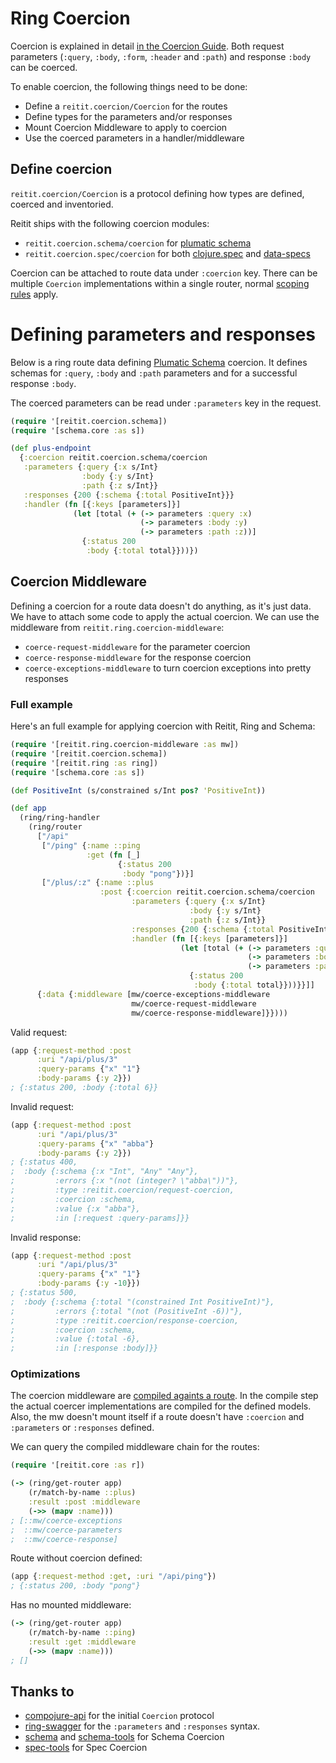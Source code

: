 # Ring Coercion

Coercion is explained in detail [in the Coercion Guide](../coercion/coercion.md). Both request parameters (`:query`, `:body`, `:form`, `:header` and `:path`) and response `:body` can be coerced.

To enable coercion, the following things need to be done:

* Define a `reitit.coercion/Coercion` for the routes
* Define types for the parameters and/or responses
* Mount Coercion Middleware to apply to coercion
* Use the coerced parameters in a handler/middleware

## Define coercion

`reitit.coercion/Coercion` is a protocol defining how types are defined, coerced and inventoried.

Reitit ships with the following coercion modules:

* `reitit.coercion.schema/coercion` for [plumatic schema](https://github.com/plumatic/schema)
* `reitit.coercion.spec/coercion` for both [clojure.spec](https://clojure.org/about/spec) and [data-specs](https://github.com/metosin/spec-tools#data-specs)

Coercion can be attached to route data under `:coercion` key. There can be multiple `Coercion` implementations within a single router, normal [scoping rules](../basics/route_data.html#nested-route-data) apply.

# Defining parameters and responses

Below is a ring route data defining [Plumatic Schema](https://github.com/plumatic/schema) coercion. It defines schemas for `:query`, `:body` and  `:path` parameters and for a successful response `:body`.

The coerced parameters can be read under `:parameters` key in the request.

```clj
(require '[reitit.coercion.schema])
(require '[schema.core :as s])

(def plus-endpoint
  {:coercion reitit.coercion.schema/coercion
   :parameters {:query {:x s/Int}
                :body {:y s/Int}
                :path {:z s/Int}}
   :responses {200 {:schema {:total PositiveInt}}}
   :handler (fn [{:keys [parameters]}]
              (let [total (+ (-> parameters :query :x)
                             (-> parameters :body :y)
                             (-> parameters :path :z))]
                {:status 200
                 :body {:total total}}))})
```

## Coercion Middleware

Defining a coercion for a route data doesn't do anything, as it's just data. We have to attach some code to apply the actual coercion. We can use the middleware from `reitit.ring.coercion-middleware`:

* `coerce-request-middleware` for the parameter coercion
* `coerce-response-middleware` for the response coercion
* `coerce-exceptions-middleware` to turn coercion exceptions into pretty responses

### Full example

Here's an full example for applying coercion with Reitit, Ring and Schema:

```clj
(require '[reitit.ring.coercion-middleware :as mw])
(require '[reitit.coercion.schema])
(require '[reitit.ring :as ring])
(require '[schema.core :as s])

(def PositiveInt (s/constrained s/Int pos? 'PositiveInt))

(def app
  (ring/ring-handler
    (ring/router
      ["/api"
       ["/ping" {:name ::ping
                 :get (fn [_]
                        {:status 200
                         :body "pong"})}]
       ["/plus/:z" {:name ::plus
                    :post {:coercion reitit.coercion.schema/coercion
                           :parameters {:query {:x s/Int}
                                        :body {:y s/Int}
                                        :path {:z s/Int}}
                           :responses {200 {:schema {:total PositiveInt}}}
                           :handler (fn [{:keys [parameters]}]
                                      (let [total (+ (-> parameters :query :x)
                                                     (-> parameters :body :y)
                                                     (-> parameters :path :z))]
                                        {:status 200
                                         :body {:total total}}))}}]]
      {:data {:middleware [mw/coerce-exceptions-middleware
                           mw/coerce-request-middleware
                           mw/coerce-response-middleware]}})))
```

Valid request:

```clj
(app {:request-method :post
      :uri "/api/plus/3"
      :query-params {"x" "1"}
      :body-params {:y 2}})
; {:status 200, :body {:total 6}}
```

Invalid request:

```clj
(app {:request-method :post
      :uri "/api/plus/3"
      :query-params {"x" "abba"}
      :body-params {:y 2}})
; {:status 400,
;  :body {:schema {:x "Int", "Any" "Any"},
;         :errors {:x "(not (integer? \"abba\"))"},
;         :type :reitit.coercion/request-coercion,
;         :coercion :schema,
;         :value {:x "abba"},
;         :in [:request :query-params]}}
```

Invalid response:

```clj
(app {:request-method :post
      :uri "/api/plus/3"
      :query-params {"x" "1"}
      :body-params {:y -10}})
; {:status 500,
;  :body {:schema {:total "(constrained Int PositiveInt)"},
;         :errors {:total "(not (PositiveInt -6))"},
;         :type :reitit.coercion/response-coercion,
;         :coercion :schema,
;         :value {:total -6},
;         :in [:response :body]}}
```

### Optimizations

The coercion middleware are [compiled againts a route](compiling_middleware,md). In the compile step the actual coercer implementations are compiled for the defined models. Also, the mw doesn't mount itself if a route doesn't have `:coercion` and `:parameters` or `:responses` defined.

We can query the compiled middleware chain for the routes:

```clj
(require '[reitit.core :as r])

(-> (ring/get-router app)
    (r/match-by-name ::plus)
    :result :post :middleware
    (->> (mapv :name)))
; [::mw/coerce-exceptions
;  ::mw/coerce-parameters
;  ::mw/coerce-response]
```

Route without coercion defined:

```clj
(app {:request-method :get, :uri "/api/ping"})
; {:status 200, :body "pong"}
```

Has no mounted middleware:

```clj
(-> (ring/get-router app)
    (r/match-by-name ::ping)
    :result :get :middleware
    (->> (mapv :name)))
; []
```
## Thanks to

* [compojure-api](https://clojars.org/metosin/compojure-api) for the initial `Coercion` protocol
* [ring-swagger](https://github.com/metosin/ring-swagger#more-complete-example) for the `:parameters` and `:responses` syntax.
* [schema](https://github.com/plumatic/schema) and [schema-tools](https://github.com/metosin/schema-tools) for Schema Coercion
* [spec-tools](https://github.com/metosin/spec-tools) for Spec Coercion
